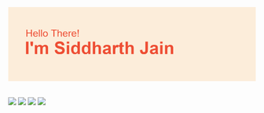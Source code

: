 <!---![](1.png)--->
![](2.png)
<!---![](3.png)
![](4.png)
![](5.png)--->
<p align='center'>
<!---<h3>Hello There!<h3>
 <h3>I am a software devloper and content creator.<h3>
</p>--->

## 
![](https://img.shields.io/badge/Code-Python-%23ee4e34?style=for-the-badge&logo=python)
![](https://img.shields.io/badge/Code-JavaScript-%23ee4e34?style=flat-square&logo=appveyorjavascript)
![](https://img.shields.io/badge/Code-HTML-%23ee4e34?style=flat&logo=appveyorhtml5)
![](https://img.shields.io/badge/Code-CSS-%23ee4e34?style=plastic&logo=css3)

